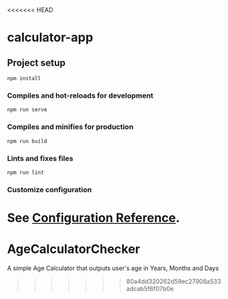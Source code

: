 <<<<<<< HEAD
# calculator-app

## Project setup
```
npm install
```

### Compiles and hot-reloads for development
```
npm run serve
```

### Compiles and minifies for production
```
npm run build
```

### Lints and fixes files
```
npm run lint
```

### Customize configuration
See [Configuration Reference](https://cli.vuejs.org/config/).
=======
# AgeCalculatorChecker
A simple Age Calculator that outputs user's age in Years, Months and Days
>>>>>>> 80a4dd320262d59ec27908a533adcab5f6f07b0e
